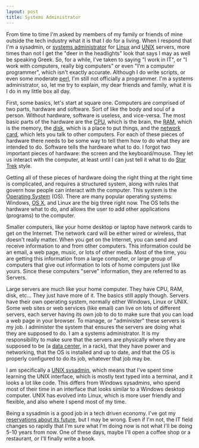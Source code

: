 ```yaml
--- 
layout: post
title: Systems Administrator
---
```


From time to time I'm asked by members of my family or friends of mine outside the tech industry what it is that I do for a living.  When I respond that I'm a sysadmin, or <a href="http://en.wikipedia.org/wiki/Systems_administrator">systems administrator</a> for <a href="http://www.ubuntu.com/">Linux</a> and <a href="http://www-03.ibm.com/systems/power/software/aix/index.html">UNIX</a> servers, more times than not I get the "deer in the headlights" look that says I may as well be speaking Greek.  So, for a while, I've taken to saying "I work in IT", or "I work with computers, really big computers" or even "I'm a computer programmer", which isn't exactly accurate.  Although I do write scripts, or even some moderate <a href="http://en.wikipedia.org/wiki/Perl">perl</a>, I'm still not officially a programmer.  I'm a systems administrator, so, let me try to explain, my dear friends and family, what it is I do in my little box all day.

First, some basics, let's start at square one.  Computers are comprised of two parts, hardware and software.  Sort of like the body and soul of a person.  Without hardware, software is useless, and vice-versa.  The most basic parts of the hardware are the <a href="http://en.wikipedia.org/wiki/Cpu">CPU</a>, which is the brain, the <a href="http://en.wikipedia.org/wiki/RAM">RAM</a>, which is the memory, the <a href="http://en.wikipedia.org/wiki/Hard_drive">disk</a>, which is a place to put things, and the <a href="http://en.wikipedia.org/wiki/Network_interface_card">network card</a>, which lets you talk to other computers.  For each of these pieces of hardware there needs to be some way to tell them how to do what they are intended to do.  Software tells the hardware what to do.  I forgot two important pieces of hardware: the screen and the keyboard/mouse.  They let us interact with the computer, at least until I can just tell it what to do <a href="http://www.youtube.com/watch?v=VUbZ8CHVCSE&feature=related">Star Trek</a> style.

Getting all of these pieces of hardware doing the right thing at the right time is complicated, and requires a structured system, along with rules that govern how people can interact with the computer.  This system is the <a href="http://en.wikipedia.org/wiki/Operating_system">Operating System</a> (OS).  There are many popular operating systems: Windows, <a href="http://www.apple.com">OS X</a>, and Linux are the big three right now.  The OS tells the hardware what to do, and allows the user to add other applications (programs) to the computer.  

Smaller computers, like your home desktop or laptop have network cards to get on the Internet.  The network card will be either wired or wireless, that doesn't really matter.  When you get on the Internet, you can send and receive information to and from other computers.  This information could be an email, a web page, music, or lots of other media.  Most of the time, you are getting this information from a large computer, or large group of computers that give out information to lots of home computers just like yours.  Since these computers "serve" information, they are referred to as Servers.  

Large servers are much like your home computer.  They have CPU, RAM, disk, etc...  They just have more of it.  The basics still apply though.  Servers have their own operating system, normally either Windows, Linux or UNIX.  Some web sites or web services (like email) can live on lots of different servers, each server having its own job to do to make sure that you can load a web page in your browser.  To manage, or "administer" these servers is my job.  I administer the system that ensures the servers are doing what they are supposed to do.  I am a systems administrator.  It is my responsibility to make sure that the servers are physically where they are supposed to be (a <a href="http://en.wikipedia.org/wiki/Data_center">data center</a>, in a rack), that they have power and networking, that the OS is installed and up to date, and that the OS is properly configured to do its job, whatever that job may be.  

I am specifically a <a href="http://en.wikipedia.org/wiki/The_UNIX-HATERS_Handbook">UNIX sysadmin</a>, which means that I've spent time learning the UNIX interface, which is mostly text typed into a terminal, and it looks a lot like code.  This differs from Windows sysadmins, who spend most of their time in an interface that looks similar to a Windows desktop computer.  UNIX has evolved into Linux, which is more user friendly and flexible, and also where I spend most of my time.  

Being a sysadmin is a good job in a tech driven economy.  I've got my <a href="http://jonathanbuys.com/2008/10/end-of-an-era-2/">reservations about its future</a>, but I may be wrong.  Even if I'm not, the IT field changes so rapidly that I'm sure what I'm doing now is not what I'll be doing 5-10 years from now.  One of these days, maybe I'll open a coffee shop or a restaurant, or I'll finally write a book.
